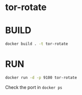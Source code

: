 # tor-rotate

# BUILD

```sh
docker build . -t tor-rotate
```

# RUN

```sh
docker run -d -p 9100 tor-rotate
```

Check the port in `docker ps`
